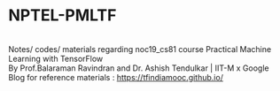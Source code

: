 # NPTEL-PMLTF
<br>Notes/ codes/ materials regarding noc19_cs81 course Practical Machine Learning with TensorFlow
<br>By Prof.Balaraman Ravindran and Dr. Ashish Tendulkar  | IIT-M x Google
<br>Blog for reference materials : https://tfindiamooc.github.io/
